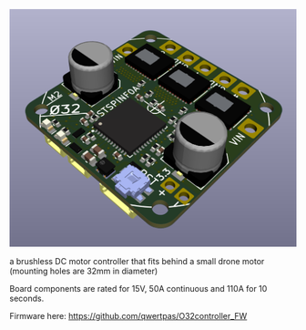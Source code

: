 ![3dview](media/3dview.png)

a brushless DC motor controller that fits behind a small drone motor (mounting holes are 32mm in diameter)

Board components are rated for 15V, 50A continuous and 110A for 10 seconds.  

Firmware here: https://github.com/qwertpas/O32controller_FW
